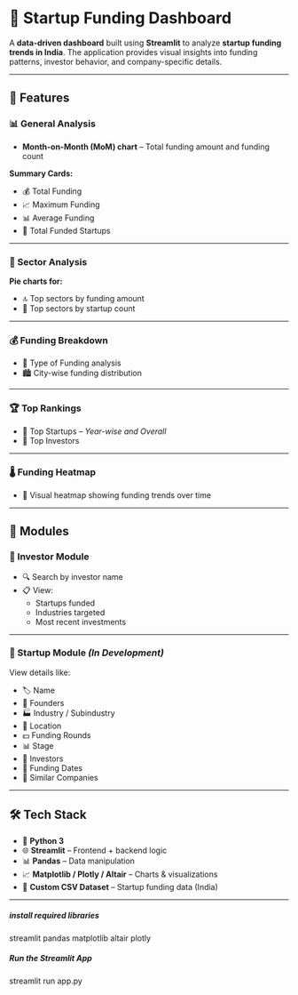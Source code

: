 # 🦄 Startup Funding Dashboard

A **data-driven dashboard** built using **Streamlit** to analyze **startup funding trends in India**. The application provides visual insights into funding patterns, investor behavior, and company-specific details.

---

## 🚀 Features

### 📊 General Analysis
- **Month-on-Month (MoM) chart** – Total funding amount and funding count

**Summary Cards:**
- 💰 Total Funding  
- 📈 Maximum Funding  
- 📊 Average Funding  
- 🏢 Total Funded Startups  

---

### 🧠 Sector Analysis
**Pie charts for:**
- 🔝 Top sectors by funding amount  
- 🔢 Top sectors by startup count  

---

### 💰 Funding Breakdown
- 💼 Type of Funding analysis  
- 🏙️ City-wise funding distribution  

---

### 🏆 Top Rankings
- 🚀 Top Startups – *Year-wise and Overall*  
- 💸 Top Investors  

---

### 🌡️ Funding Heatmap
- 📅 Visual heatmap showing funding trends over time  

---

## 🧩 Modules

### 🔎 Investor Module
- 🔍 Search by investor name  
- 📋 View:
  - Startups funded  
  - Industries targeted  
  - Most recent investments  

---

### 🏢 Startup Module *(In Development)*
View details like:
- 🏷️ Name  
- 👤 Founders  
- 🏭 Industry / Subindustry  
- 📍 Location  
- 💵 Funding Rounds  
- 📊 Stage  
- 💼 Investors  
- 📅 Funding Dates  
- 🔁 Similar Companies  

---

## 🛠️ Tech Stack

- 🐍 **Python 3**  
- 🌐 **Streamlit** – Frontend + backend logic  
- 📊 **Pandas** – Data manipulation  
- 📈 **Matplotlib / Plotly / Altair** – Charts & visualizations  
- 📁 **Custom CSV Dataset** – Startup funding data (India)  

---
##### install required libraries
streamlit
pandas
matplotlib
altair
plotly

##### Run the Streamlit App

streamlit run app.py
